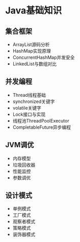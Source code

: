 # Java基础知识

## 集合框架
- ArrayList源码分析
- HashMap实现原理
- ConcurrentHashMap并发安全
- LinkedList与数组对比

## 并发编程
- Thread线程基础
- synchronized关键字
- volatile关键字
- Lock接口与实现
- 线程池ThreadPoolExecutor
- CompletableFuture异步编程

## JVM调优
- 内存模型
- 垃圾回收器
- 性能监控
- 参数调优

## 设计模式
- 单例模式
- 工厂模式
- 观察者模式
- 策略模式
- 装饰器模式 